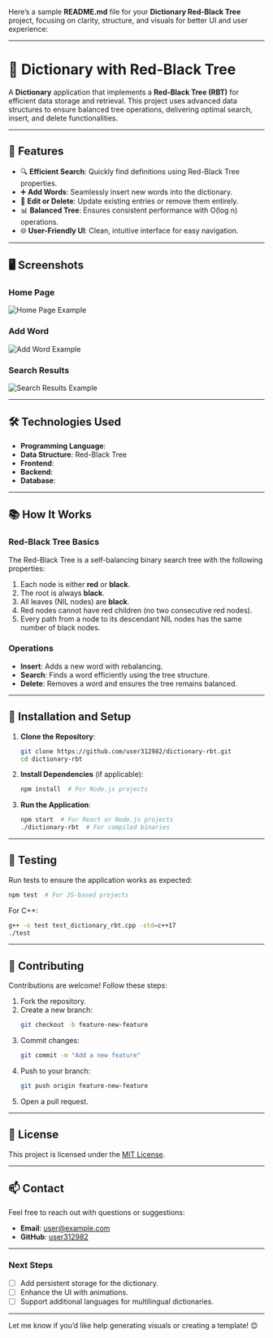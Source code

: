 Here’s a sample **README.md** file for your **Dictionary Red-Black Tree** project, focusing on clarity, structure, and visuals for better UI and user experience:

---

# 📖 **Dictionary with Red-Black Tree**

A **Dictionary** application that implements a **Red-Black Tree (RBT)** for efficient data storage and retrieval. This project uses advanced data structures to ensure balanced tree operations, delivering optimal search, insert, and delete functionalities.

---

## 🚀 **Features**
- 🔍 **Efficient Search**: Quickly find definitions using Red-Black Tree properties.
- ➕ **Add Words**: Seamlessly insert new words into the dictionary.
- 📝 **Edit or Delete**: Update existing entries or remove them entirely.
- 📊 **Balanced Tree**: Ensures consistent performance with O(log n) operations.
- 🌐 **User-Friendly UI**: Clean, intuitive interface for easy navigation.

---

## 🖥️ **Screenshots**
### **Home Page**
![Home Page Example](https://via.placeholder.com/800x400?text=Add+Home+Page+Screenshot)

### **Add Word**
![Add Word Example](https://via.placeholder.com/800x400?text=Add+Word+Screenshot)

### **Search Results**
![Search Results Example](https://via.placeholder.com/800x400?text=Search+Results+Screenshot)

---

## 🛠️ **Technologies Used**
- **Programming Language**: 
- **Data Structure**: Red-Black Tree
- **Frontend**: 
- **Backend**:
- **Database**: 

---

## 📚 **How It Works**
### **Red-Black Tree Basics**
The Red-Black Tree is a self-balancing binary search tree with the following properties:
1. Each node is either **red** or **black**.
2. The root is always **black**.
3. All leaves (NIL nodes) are **black**.
4. Red nodes cannot have red children (no two consecutive red nodes).
5. Every path from a node to its descendant NIL nodes has the same number of black nodes.

### **Operations**
- **Insert**: Adds a new word with rebalancing.
- **Search**: Finds a word efficiently using the tree structure.
- **Delete**: Removes a word and ensures the tree remains balanced.

---

## 🔧 **Installation and Setup**
1. **Clone the Repository**:
   ```bash
   git clone https://github.com/user312982/dictionary-rbt.git
   cd dictionary-rbt
   ```

2. **Install Dependencies** (if applicable):
   ```bash
   npm install  # For Node.js projects
   ```

3. **Run the Application**:
   ```bash
   npm start  # For React or Node.js projects
   ./dictionary-rbt  # For compiled binaries
   ```

---

## 🧪 **Testing**
Run tests to ensure the application works as expected:
```bash
npm test  # For JS-based projects
```
For C++:
```bash
g++ -o test test_dictionary_rbt.cpp -std=c++17
./test
```

---

## 🤝 **Contributing**
Contributions are welcome! Follow these steps:
1. Fork the repository.
2. Create a new branch:
   ```bash
   git checkout -b feature-new-feature
   ```
3. Commit changes:
   ```bash
   git commit -m "Add a new feature"
   ```
4. Push to your branch:
   ```bash
   git push origin feature-new-feature
   ```
5. Open a pull request.

---

## 📜 **License**
This project is licensed under the [MIT License](LICENSE).

---

## 📫 **Contact**
Feel free to reach out with questions or suggestions:
- **Email**: user@example.com
- **GitHub**: [user312982](https://github.com/user312982)

---

### **Next Steps**
- [ ] Add persistent storage for the dictionary.
- [ ] Enhance the UI with animations.
- [ ] Support additional languages for multilingual dictionaries.

---

Let me know if you’d like help generating visuals or creating a template! 😊
